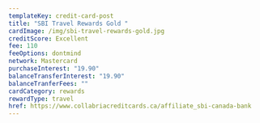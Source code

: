 ```yaml
---
templateKey: credit-card-post
title: "SBI Travel Rewards Gold "
cardImage: /img/sbi-travel-rewards-gold.jpg
creditScore: Excellent
fee: 110
feeOptions: dontmind
network: Mastercard
purchaseInterest: "19.90"
balanceTransferInterest: "19.90"
balanceTranferFees: ""
cardCategory: rewards
rewardType: travel
href: https://www.collabriacreditcards.ca/affiliate_sbi-canada-bank
---
```

